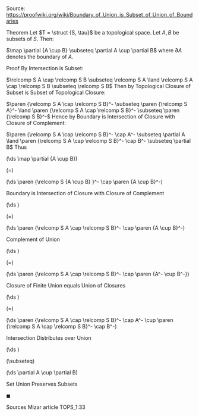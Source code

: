 # 

Source: https://proofwiki.org/wiki/Boundary_of_Union_is_Subset_of_Union_of_Boundaries

Theorem
Let $T = \struct {S, \tau}$ be a topological space.
Let $A, B$ be subsets of $S$.
Then:

$\map \partial {A \cup B} \subseteq \partial A \cup \partial B$
where $\partial A$ denotes the boundary of $A$.


Proof
By Intersection is Subset:

$\relcomp S A \cap \relcomp S B \subseteq \relcomp S A \land \relcomp S A \cap \relcomp S B \subseteq \relcomp S B$
Then by Topological Closure of Subset is Subset of Topological Closure:

$\paren {\relcomp S A \cap \relcomp S B}^- \subseteq \paren {\relcomp S A}^- \land \paren {\relcomp S A \cap \relcomp S B}^- \subseteq \paren {\relcomp S B}^-$
Hence by Boundary is Intersection of Closure with Closure of Complement:

$\paren {\relcomp S A \cap \relcomp S B}^- \cap A^- \subseteq \partial A \land \paren {\relcomp S A \cap \relcomp S B}^- \cap B^- \subseteq \partial B$
Thus














\(\ds \map \partial {A \cup B}\)

\(=\)







\(\ds \paren {\relcomp S {A \cup B} }^- \cap \paren {A \cup B}^-\)





Boundary is Intersection of Closure with Closure of Complement














\(\ds \)

\(=\)







\(\ds \paren {\relcomp S A \cap \relcomp S B}^- \cap \paren {A \cup B}^-\)





Complement of Union














\(\ds \)

\(=\)







\(\ds \paren {\relcomp S A \cap \relcomp S B}^- \cap \paren {A^- \cup B^-}\)





Closure of Finite Union equals Union of Closures














\(\ds \)

\(=\)







\(\ds \paren {\relcomp S A \cap \relcomp S B}^- \cap A^- \cup \paren {\relcomp S A \cap \relcomp S B}^- \cap B^-\)





Intersection Distributes over Union














\(\ds \)

\(\subseteq\)







\(\ds \partial A \cup \partial B\)





Set Union Preserves Subsets



$\blacksquare$


Sources
Mizar article TOPS_1:33




